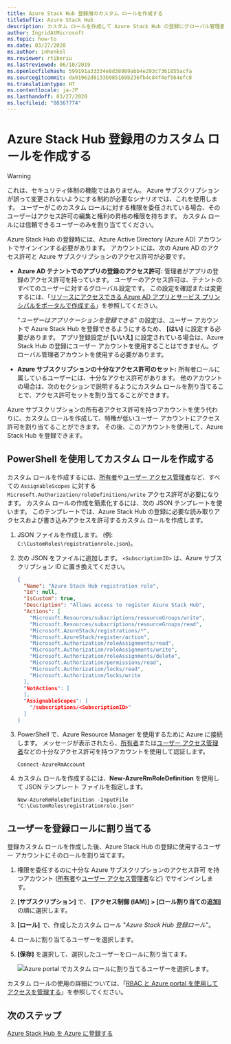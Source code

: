 ```yaml
---
title: Azure Stack Hub 登録用のカスタム ロールを作成する
titleSuffix: Azure Stack Hub
description: カスタム ロールを作成して Azure Stack Hub の登録にグローバル管理者の使用を回避する方法について説明します。
author: IngridAtMicrosoft
ms.topic: how-to
ms.date: 03/27/2020
ms.author: inhenkel
ms.reviewer: rtiberiu
ms.lastreviewed: 06/10/2019
ms.openlocfilehash: 599191a33334e8d38989abb4e293c7361855acfa
ms.sourcegitcommit: da91962d8133b985169b236fb4c84f4ef564efc8
ms.translationtype: HT
ms.contentlocale: ja-JP
ms.lasthandoff: 03/27/2020
ms.locfileid: "80367774"
---
```

# <a name="create-a-custom-role-for-azure-stack-hub-registration"></a>Azure Stack Hub 登録用のカスタム ロールを作成する

> [!WARNING]
> これは、セキュリティ体制の機能ではありません。 Azure サブスクリプションが誤って変更されないようにする制約が必要なシナリオでは、これを使用します。 ユーザーがこのカスタム ロールに対する権限を委任されている場合、そのユーザーはアクセス許可の編集と権利の昇格の権限を持ちます。 カスタム ロールには信頼できるユーザーのみを割り当ててください。

Azure Stack Hub の登録時には、Azure Active Directory (Azure AD) アカウントでサインインする必要があります。 アカウントには、次の Azure AD のアクセス許可と Azure サブスクリプションのアクセス許可が必要です。

* **Azure AD テナントでのアプリの登録のアクセス許可:** 管理者がアプリの登録のアクセス許可を持っています。 ユーザーのアクセス許可は、テナントのすべてのユーザーに対するグローバル設定です。 この設定を確認または変更するには、「[リソースにアクセスできる Azure AD アプリとサービス プリンシパルをポータルで作成する](/azure/active-directory/develop/howto-create-service-principal-portal#required-permissions)」を参照してください。

    "*ユーザーはアプリケーションを登録できる*" の設定は、ユーザー アカウントで Azure Stack Hub を登録できるようにするため、 **[はい]** に設定する必要があります。 アプリ登録設定が **[いいえ]** に設定されている場合は、Azure Stack Hub の登録にユーザー アカウントを使用することはできません。グローバル管理者アカウントを使用する必要があります。

* **Azure サブスクリプションの十分なアクセス許可のセット:** 所有者ロールに属しているユーザーには、十分なアクセス許可があります。 他のアカウントの場合は、次のセクションで説明するようにカスタム ロールを割り当てることで、アクセス許可セットを割り当てることができます。

Azure サブスクリプションの所有者アクセス許可を持つアカウントを使う代わりに、カスタム ロールを作成して、特権が低いユーザー アカウントにアクセス許可を割り当てることができます。 その後、このアカウントを使用して、Azure Stack Hub を登録できます。

## <a name="create-a-custom-role-using-powershell"></a>PowerShell を使用してカスタム ロールを作成する

カスタム ロールを作成するには、[所有者](/azure/role-based-access-control/built-in-roles#owner)や[ユーザー アクセス管理者](/azure/role-based-access-control/built-in-roles#user-access-administrator)など、すべての `AssignableScopes` に対する `Microsoft.Authorization/roleDefinitions/write` アクセス許可が必要になります。 カスタム ロールの作成を簡素化するには、次の JSON テンプレートを使います。 このテンプレートでは、Azure Stack Hub の登録に必要な読み取りアクセスおよび書き込みアクセスを許可するカスタム ロールを作成します。

1. JSON ファイルを作成します。 (例: `C:\CustomRoles\registrationrole.json`)。
2. 次の JSON をファイルに追加します。 `<SubscriptionID>` は、Azure サブスクリプション ID に置き換えてください。

    ```json
    {
      "Name": "Azure Stack Hub registration role",
      "Id": null,
      "IsCustom": true,
      "Description": "Allows access to register Azure Stack Hub",
      "Actions": [
        "Microsoft.Resources/subscriptions/resourceGroups/write",
        "Microsoft.Resources/subscriptions/resourceGroups/read",
        "Microsoft.AzureStack/registrations/*",
        "Microsoft.AzureStack/register/action",
        "Microsoft.Authorization/roleAssignments/read",
        "Microsoft.Authorization/roleAssignments/write",
        "Microsoft.Authorization/roleAssignments/delete",
        "Microsoft.Authorization/permissions/read",
        "Microsoft.Authorization/locks/read",
        "Microsoft.Authorization/locks/write
      ],
      "NotActions": [
      ],
      "AssignableScopes": [
        "/subscriptions/<SubscriptionID>"
      ]
    }
    ```

3. PowerShell で、Azure Resource Manager を使用するために Azure に接続します。 メッセージが表示されたら、[所有者](/azure/role-based-access-control/built-in-roles#owner)または[ユーザー アクセス管理者](/azure/role-based-access-control/built-in-roles#user-access-administrator)などの十分なアクセス許可を持つアカウントを使用して認証します。

    ```azurepowershell
    Connect-AzureRmAccount
    ```

4. カスタム ロールを作成するには、**New-AzureRmRoleDefinition** を使用して JSON テンプレート ファイルを指定します。

    ``` azurepowershell
    New-AzureRmRoleDefinition -InputFile "C:\CustomRoles\registrationrole.json"
    ```

## <a name="assign-a-user-to-registration-role"></a>ユーザーを登録ロールに割り当てる

登録カスタム ロールを作成した後、Azure Stack Hub の登録に使用するユーザー アカウントにそのロールを割り当てます。

1. 権限を委任するのに十分な Azure サブスクリプションのアクセス許可 を持つアカウント ([所有者](/azure/role-based-access-control/built-in-roles#owner)や[ユーザー アクセス管理者](/azure/role-based-access-control/built-in-roles#user-access-administrator)など) でサインインします。
2. **[サブスクリプション]** で、 **[アクセス制御 (IAM)] > [ロール割り当ての追加]** の順に選択します。
3. **[ロール]** で、作成したカスタム ロール "*Azure Stack Hub 登録ロール*"。
4. ロールに割り当てるユーザーを選択します。
5. **[保存]** を選択して、選択したユーザーをロールに割り当てます。

    ![Azure portal でカスタム ロールに割り当てるユーザーを選択します。](media/azure-stack-registration-role/assign-role.png)

カスタム ロールの使用の詳細については、「[RBAC と Azure portal を使用してアクセスを管理する](/azure/role-based-access-control/role-assignments-portal)」を参照してください。

## <a name="next-steps"></a>次のステップ

[Azure Stack Hub を Azure に登録する](azure-stack-registration.md)
